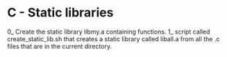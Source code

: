 #	C - Static libraries

0_ Create the static library libmy.a containing functions.
1_  script called create_static_lib.sh that creates a static library called liball.a from all the .c files that are in the current directory.
